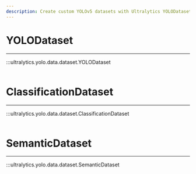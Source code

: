 ```yaml
---
description: Create custom YOLOv5 datasets with Ultralytics YOLODataset and SemanticDataset. Streamline your object detection and segmentation projects.
---
```


# YOLODataset
---
:::ultralytics.yolo.data.dataset.YOLODataset
<br><br>

# ClassificationDataset
---
:::ultralytics.yolo.data.dataset.ClassificationDataset
<br><br>

# SemanticDataset
---
:::ultralytics.yolo.data.dataset.SemanticDataset
<br><br>
